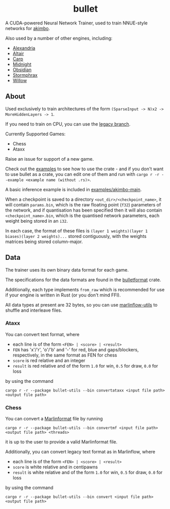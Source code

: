 <div align="center">

# bullet

</div>

A CUDA-powered Neural Network Trainer, used to train NNUE-style networks for [akimbo](https://github.com/jw1912/akimbo).

Also used by a number of other engines, including:
- [Alexandria](https://github.com/PGG106/Alexandria)
- [Altair](https://github.com/Alex2262/AltairChessEngine)
- [Carp](https://github.com/dede1751/carp)
- [Midnight](https://github.com/archishou/MidnightChessEngine)
- [Obsidian](https://github.com/gab8192/Obsidian)
- [Stormphrax](https://github.com/Ciekce/Stormphrax)
- [Willow](https://github.com/Adam-Kulju/Willow)

## About

Used exclusively to train architectures of the form `(SparseInput -> N)x2 -> MoreHiddenLayers -> 1`.

If you need to train on CPU, you can use the [legacy branch](https://github.com/jw1912/bullet/tree/legacy).

Currently Supported Games:
- Chess
- Ataxx

Raise an issue for support of a new game.

Check out the [examples](/examples) to see how to use the crate - and if you don't want to use bullet
as a crate, you can edit one of them and run with `cargo r -r --example <example name (without .rs)>`.

A basic inference example is included in [examples/akimbo-main](/examples/akimbo-main.rs).

When a checkpoint is saved to a directory `<out_dir>/<checkpoint_name>`, it will contain `params.bin`,
which is the raw floating point (`f32`) parameters of the network, and if quantisation has been specified then
it will also contain `<checkpoint_name>.bin`, which is the quantised network parameters, each weight
being stored in an `i32`.

In each case, the format of these files is `(layer 1 weights)(layer 1 biases)(layer 2 weights)...` stored
contiguously, with the weights matrices being stored column-major.

## Data

The trainer uses its own binary data format for each game.

The specifications for the data formats are found in the [bulletformat](https://github.com/jw1912/bulletformat) crate.

Additionally, each type implements `from_raw` which is recommended for use if your engine is written in Rust (or you don't
mind FFI).

All data types at present are 32 bytes, so you can use [marlinflow-utils](https://github.com/jnlt3/marlinflow) to shuffle
and interleave files.

### Ataxx

You can convert text format, where
- each line is of the form `<FEN> | <score> | <result>`
- `FEN` has 'x'/'r', 'o'/'b' and '-' for red, blue and gaps/blockers, respectively, in the same format as FEN for chess
- `score` is red relative and an integer
- `result` is red relative and of the form `1.0` for win, `0.5` for draw, `0.0` for loss

by using the command
```
cargo r -r --package bullet-utils --bin convertataxx <input file path> <output file path>
```

### Chess

You can convert a [Marlinformat](https://github.com/jnlt3/marlinflow) file by running
```
cargo r -r --package bullet-utils --bin convertmf <input file path> <output file path> <threads>
```
it is up to the user to provide a valid Marlinformat file.

Additionally, you can convert legacy text format as in Marlinflow, where
- each line is of the form `<FEN> | <score> | <result>`
- `score` is white relative and in centipawns
- `result` is white relative and of the form `1.0` for win, `0.5` for draw, `0.0` for loss

by using the command
```
cargo r -r --package bullet-utils --bin convert <input file path> <output file path>
```
